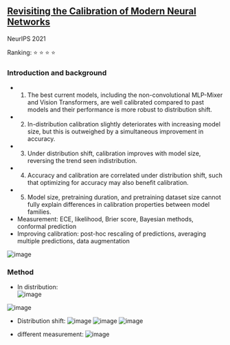 ## [Revisiting the Calibration of Modern Neural Networks](https://arxiv.org/abs/2106.07998)

NeurIPS 2021

Ranking: :star: :star: :star: :star:

### Introduction and background
- 1. The best current models, including the non-convolutional MLP-Mixer and Vision Transformers, are well calibrated compared to past models and their performance is more robust to distribution shift.
- 2. In-distribution calibration slightly deteriorates with increasing model size, but this is outweighed by a simultaneous improvement in accuracy.
- 3. Under distribution shift, calibration improves with model size, reversing the trend seen indistribution.
- 4. Accuracy and calibration are correlated under distribution shift, such that optimizing for accuracy may also benefit calibration.
- 5. Model size, pretraining duration, and pretraining dataset size cannot fully explain differences in calibration properties between model families.
- Measurement: ECE, likelihood, Brier score, Bayesian methods, conformal prediction
- Improving calibration: post-hoc rescaling of predictions, averaging multiple predictions, data augmentation 

![image](https://user-images.githubusercontent.com/46414159/218645142-c5743197-a5c5-4abd-8bc7-d7421d246954.png)

### Method
- In distribution:     
![image](https://user-images.githubusercontent.com/46414159/218645359-224c06ef-bd4a-4aa5-bd26-df36bca890cd.png)

![image](https://user-images.githubusercontent.com/46414159/218645446-7da7619b-20f8-42fe-a84a-4c30681af731.png)

- Distribution shift:
![image](https://user-images.githubusercontent.com/46414159/218645573-1710a746-d39a-465d-8f1d-ab041fa203f7.png)
![image](https://user-images.githubusercontent.com/46414159/218645673-df9d2628-5c0b-41c6-929e-8aa8a47a2ff3.png)
![image](https://user-images.githubusercontent.com/46414159/218645853-6f6ff446-a0d2-46f9-90ed-7e59ad100b0f.png)

- different measurement:
![image](https://user-images.githubusercontent.com/46414159/218646035-d723a87a-ad43-41e4-9a5e-cc5941a040ef.png)

